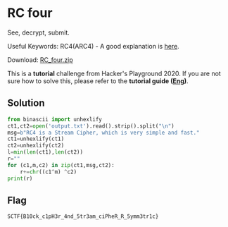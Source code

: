 # RC four

See, decrypt, submit. 

Useful Keywords: RC4(ARC4) - A good explanation is [here](https://www.geeksforgeeks.org/rc4-encryption-algorithm/). 

Download: [RC_four.zip](https://cdn.sstf.site/hpg21/RC_four.zip) 

This is a **tutorial** challenge from Hacker's Playground 2020.
If you are not sure how to solve this,
please refer to the **tutorial guide ([Eng](https://onedrive.live.com/embed?resid=F7E83213DDD289C7!2253&authkey=!AOekQp-wZMxDdfA&em=2))**.

## Solution

```python
from binascii import unhexlify
ct1,ct2=open('output.txt').read().strip().split("\n")
msg=b"RC4 is a Stream Cipher, which is very simple and fast."
ct1=unhexlify(ct1)
ct2=unhexlify(ct2)
l=min(len(ct1),len(ct2))
r=""
for (c1,m,c2) in zip(ct1,msg,ct2):
    r+=chr((c1^m) ^c2)
print(r)
```

## Flag

```
SCTF{B10ck_c1pH3r_4nd_5tr3am_ciPheR_R_5ymm3tr1c}
```

